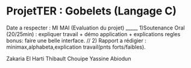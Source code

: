 # ProjetTER : Gobelets (Langage C)
Date a respecter : MI MAI (Evaluation du projet) _____
1)Soutenance Oral (20/25min) : expliquer travail + démo application + explications regles
bonus: faire une belle interface. //
2) Rapport a rédigier : minimax,alphabeta,explication travail(pnts forts/faibles).

Zakaria El Harti
Thibault Chouipe
Yassine Abiodun